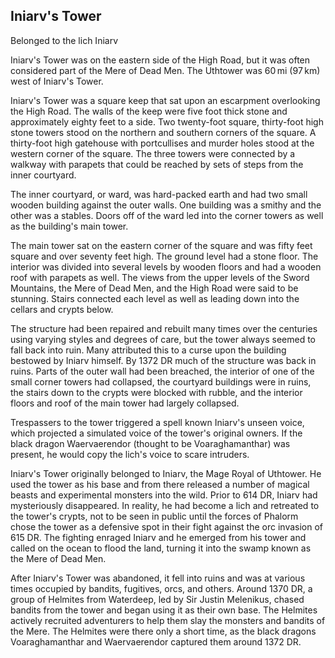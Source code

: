 ## Iniarv's Tower

Belonged to the lich Iniarv

Iniarv's Tower was on the eastern side of the High Road, but it was often considered part of the Mere of Dead Men. The Uthtower was 60 mi (97 km) west of Iniarv's Tower.

Iniarv's Tower was a square keep that sat upon an escarpment overlooking the High Road. The walls of the keep were five foot thick stone and approximately eighty feet to a side. Two twenty-foot square, thirty-foot high stone towers stood on the northern and southern corners of the square. A thirty-foot high gatehouse with portcullises and murder holes stood at the western corner of the square. The three towers were connected by a walkway with parapets that could be reached by sets of steps from the inner courtyard.

The inner courtyard, or ward, was hard-packed earth and had two small wooden building against the outer walls. One building was a smithy and the other was a stables. Doors off of the ward led into the corner towers as well as the building's main tower.

The main tower sat on the eastern corner of the square and was fifty feet square and over seventy feet high. The ground level had a stone floor. The interior was divided into several levels by wooden floors and had a wooden roof with parapets as well. The views from the upper levels of the Sword Mountains, the Mere of Dead Men, and the High Road were said to be stunning. Stairs connected each level as well as leading down into the cellars and crypts below.

The structure had been repaired and rebuilt many times over the centuries using varying styles and degrees of care, but the tower always seemed to fall back into ruin. Many attributed this to a curse upon the building bestowed by Iniarv himself. By 1372 DR much of the structure was back in ruins. Parts of the outer wall had been breached, the interior of one of the small corner towers had collapsed, the courtyard buildings were in ruins, the stairs down to the crypts were blocked with rubble, and the interior floors and roof of the main tower had largely collapsed. 

Trespassers to the tower triggered a spell known Iniarv's unseen voice, which projected a simulated voice of the tower's original owners. If the black dragon Waervaerendor (thought to be Voaraghamanthar) was present, he would copy the lich's voice to scare intruders.

Iniarv's Tower originally belonged to Iniarv, the Mage Royal of Uthtower. He used the tower as his base and from there released a number of magical beasts and experimental monsters into the wild. Prior to 614 DR, Iniarv had mysteriously disappeared. In reality, he had become a lich and retreated to the tower's crypts, not to be seen in public until the forces of Phalorm chose the tower as a defensive spot in their fight against the orc invasion of 615 DR. The fighting enraged Iniarv and he emerged from his tower and called on the ocean to flood the land, turning it into the swamp known as the Mere of Dead Men.

After Iniarv's Tower was abandoned, it fell into ruins and was at various times occupied by bandits, fugitives, orcs, and others. Around 1370 DR, a group of Helmites from Waterdeep, led by Sir Justin Melenikus, chased bandits from the tower and began using it as their own base. The Helmites actively recruited adventurers to help them slay the monsters and bandits of the Mere. The Helmites were there only a short time, as the black dragons Voaraghamanthar and Waervaerendor captured them around 1372 DR. 
